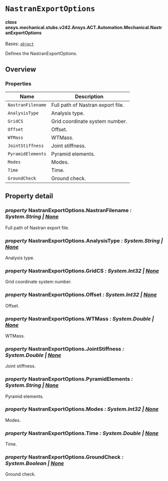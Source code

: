 # `NastranExportOptions`



#### *class* ansys.mechanical.stubs.v242.Ansys.ACT.Automation.Mechanical.NastranExportOptions

Bases: [`object`](https://docs.python.org/3/library/functions.html#object)

Defines the NastranExportOptions.

<!-- !! processed by numpydoc !! -->

<a id="overview"></a>

## Overview

### Properties

| Name | Description |
|---------------------|-------------------------------------|
| `NastranFilename`   | Full path of Nastran export file.   |
| `AnalysisType`      | Analysis type.                      |
| `GridCS`            | Grid coordinate system number.      |
| `Offset`            | Offset.                             |
| `WTMass`            | WTMass.                             |
| `JointStiffness`    | Joint stiffness.                    |
| `PyramidElements`   | Pyramid elements.                   |
| `Modes`             | Modes.                              |
| `Time`              | Time.                               |
| `GroundCheck`       | Ground check.                       |

<a id="property-detail"></a>

## Property detail

### *property* NastranExportOptions.NastranFilename *: System.String | [None](https://docs.python.org/3/library/constants.html#None)*

Full path of Nastran export file.

<!-- !! processed by numpydoc !! -->

### *property* NastranExportOptions.AnalysisType *: System.String | [None](https://docs.python.org/3/library/constants.html#None)*

Analysis type.

<!-- !! processed by numpydoc !! -->

### *property* NastranExportOptions.GridCS *: System.Int32 | [None](https://docs.python.org/3/library/constants.html#None)*

Grid coordinate system number.

<!-- !! processed by numpydoc !! -->

### *property* NastranExportOptions.Offset *: System.Int32 | [None](https://docs.python.org/3/library/constants.html#None)*

Offset.

<!-- !! processed by numpydoc !! -->

### *property* NastranExportOptions.WTMass *: System.Double | [None](https://docs.python.org/3/library/constants.html#None)*

WTMass.

<!-- !! processed by numpydoc !! -->

### *property* NastranExportOptions.JointStiffness *: System.Double | [None](https://docs.python.org/3/library/constants.html#None)*

Joint stiffness.

<!-- !! processed by numpydoc !! -->

### *property* NastranExportOptions.PyramidElements *: System.String | [None](https://docs.python.org/3/library/constants.html#None)*

Pyramid elements.

<!-- !! processed by numpydoc !! -->

### *property* NastranExportOptions.Modes *: System.Int32 | [None](https://docs.python.org/3/library/constants.html#None)*

Modes.

<!-- !! processed by numpydoc !! -->

### *property* NastranExportOptions.Time *: System.Double | [None](https://docs.python.org/3/library/constants.html#None)*

Time.

<!-- !! processed by numpydoc !! -->

### *property* NastranExportOptions.GroundCheck *: System.Boolean | [None](https://docs.python.org/3/library/constants.html#None)*

Ground check.

<!-- !! processed by numpydoc !! -->

